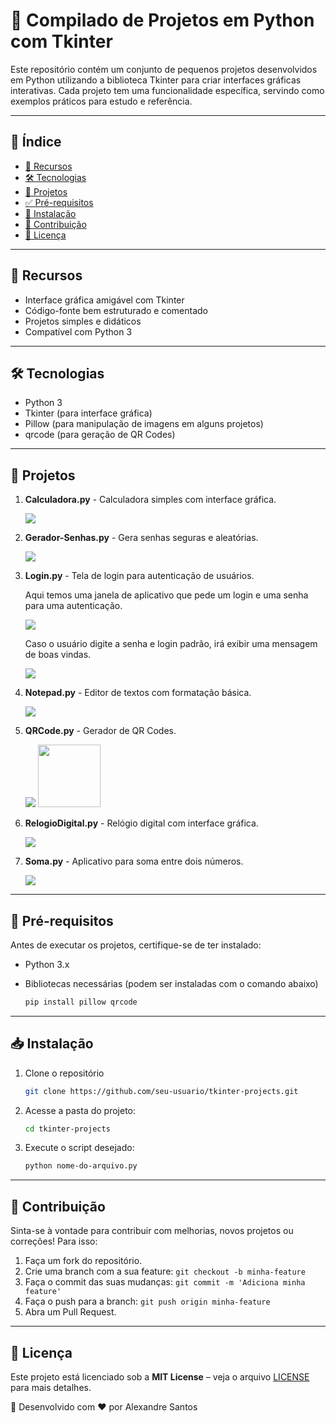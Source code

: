 # 📌 Compilado de Projetos em Python com Tkinter

Este repositório contém um conjunto de pequenos projetos desenvolvidos em Python utilizando a biblioteca Tkinter para criar interfaces gráficas interativas. Cada projeto tem uma funcionalidade específica, servindo como exemplos práticos para estudo e referência.

---

## 📌 Índice
- [🚀 Recursos](#-recursos)
- [🛠 Tecnologias](#-tecnologias)
- [📂 Projetos](#-projetos)
- [✅ Pré-requisitos](#-pré-requisitos)
- [💾 Instalação](#-instalação)
- [🤝 Contribuição](#-contribuição)
- [📄 Licença](#-licença)
---

## 🚀 Recursos
- Interface gráfica amigável com Tkinter
- Código-fonte bem estruturado e comentado
- Projetos simples e didáticos
- Compatível com Python 3

---

## 🛠 Tecnologias
- Python 3
- Tkinter (para interface gráfica)
- Pillow (para manipulação de imagens em alguns projetos)
- qrcode (para geração de QR Codes)

---

## 📂 Projetos
1. **Calculadora.py** - Calculadora simples com interface gráfica.

   <img src = "https://github.com/allesantos/allesantos/blob/main/imagens/Calculadora.png">
   
2. **Gerador-Senhas.py** - Gera senhas seguras e aleatórias.

   <img src = "https://github.com/allesantos/allesantos/blob/main/imagens/gerador.png">
   
3. **Login.py** - Tela de login para autenticação de usuários.

   Aqui temos uma janela de aplicativo que pede um login e uma senha para uma autenticação.

   <img src = "https://github.com/allesantos/allesantos/blob/main/imagens/Login.png">

   Caso o usuário digite a senha e login padrão, irá exibir uma mensagem de boas vindas.

   <img src = "https://github.com/allesantos/allesantos/blob/main/imagens/Login-Admin.png">
   
4. **Notepad.py** - Editor de textos com formatação básica.

   <img src = "https://github.com/allesantos/allesantos/blob/main/imagens/Notepad.png">
   
5. **QRCode.py** - Gerador de QR Codes.

   <img src = "https://github.com/allesantos/allesantos/blob/main/imagens/QRCode.png">
   <img src = "https://github.com/allesantos/allesantos/blob/main/imagens/qr_canal.png" width="100">
   
6. **RelogioDigital.py** - Relógio digital com interface gráfica.

   <img src = "https://github.com/allesantos/allesantos/blob/main/imagens/RelogioDigital.png">
   
7. **Soma.py** - Aplicativo para soma entre dois números.

    <img src = "https://github.com/allesantos/allesantos/blob/main/imagens/Soma.png">

---

## 📌 Pré-requisitos
Antes de executar os projetos, certifique-se de ter instalado:
- Python 3.x
- Bibliotecas necessárias (podem ser instaladas com o comando abaixo)

  ```sh
  pip install pillow qrcode
  ```

---

## 📥 Instalação
1. Clone o repositório

    ```sh
    git clone https://github.com/seu-usuario/tkinter-projects.git
    ```
2. Acesse a pasta do projeto:

    ```sh
    cd tkinter-projects
    ```
3. Execute o script desejado:

    ```sh
    python nome-do-arquivo.py
    ```

---

## 🤝 Contribuição
Sinta-se à vontade para contribuir com melhorias, novos projetos ou correções! Para isso:

1. Faça um fork do repositório.
2. Crie uma branch com a sua feature: `git checkout -b minha-feature`
3. Faça o commit das suas mudanças: `git commit -m 'Adiciona minha feature'`
4. Faça o push para a branch: `git push origin minha-feature`
5. Abra um Pull Request.

---

## 📜 Licença
Este projeto está licenciado sob a **MIT License** – veja o arquivo [LICENSE](LICENSE) para mais detalhes.

📌 Desenvolvido com ❤️ por Alexandre Santos

